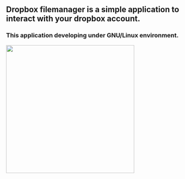 ## Dropbox filemanager is a simple application to interact with your dropbox account.

### This application developing under GNU/Linux environment.


[<img src="https://gitlab.com/dslackw/images/raw/master/dropbox/screenshot.png"  width="350">](https://gitlab.com/dslackw/dropbox-filemanager)

